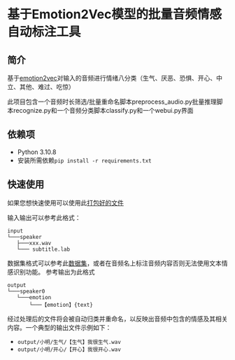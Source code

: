 # 基于Emotion2Vec模型的批量音频情感自动标注工具
## 简介
基于[emotion2vec](https://www.modelscope.cn/models/iic/emotion2vec_base_finetuned/summary)对输入的音频进行情绪八分类（生气、厌恶、恐惧、开心、中立、其他、难过、吃惊）

此项目包含一个音频时长筛选/批量重命名脚本preprocess_audio.py批量推理脚本recognize.py和一个音频分类脚本classify.py和一个webui.py界面

## 依赖项

- Python 3.10.8
- 安装所需依赖`pip install -r requirements.txt`
## 快速使用

如果您想快速使用可以使用此[打包好的文件](https://www.123pan.com/s/BYgpjv-xVmJv.html)

输入输出可以参考此格式：
```
input
└───speaker
   ├───xxx.wav
   └─── subtitle.lab
```
数据集格式可以参考此[数据集](https://github.com/AI-Hobbyist/Genshin_Datasets)，或者在音频名上标注音频内容否则无法使用文本情感识别功能。
参考输出为此格式
```
output
└───speaker0
   └───emotion
       └───【emotion】{text}      
```
经过处理后的文件将会被自动归类并重命名，以反映出音频中包含的情感及其相关内容。一个典型的输出文件示例如下：

- `output/小明/生气/【生气】我很生气.wav`
- `output/小明/开心/【开心】我很开心.wav`


